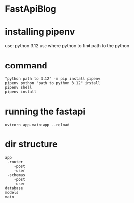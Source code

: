 # FastApiBlog

# installing pipenv
use: python 3.12
use where python to find path to the python


# command

```
"python path to 3.12" -m pip install pipenv
pipenv python "path to python 3.12" install
pipenv shell
pipenv install
```


# running the fastapi

```
uvicorn app.main:app --reload
```


# dir structure
```
app
 -router
    -post
    -user
 -schemas
    -post
    -user
database
models
main
```
